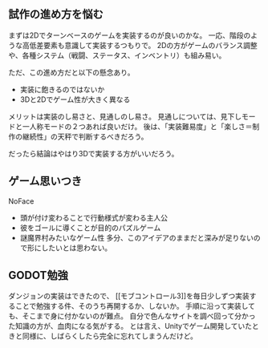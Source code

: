 ## 試作の進め方を悩む

まずは2Dでターンベースのゲームを実装するのが良いのかな。
一応、階段のような高低差要素も意識して実装するつもりで。
2Dの方がゲームのバランス調整や、各種システム（戦闘、ステータス、インベントリ）も組み易い。

ただ、この進め方だと以下の懸念あり。
- 実装に飽きるのではないか
- 3Dと2Dでゲーム性が大きく異なる

メリットは実装のし易さと、見通しのし易さ。
見通しについては、見下しモードと一人称モードの２つあれば良いだけ。
後は、「実装難易度」と「楽しさ＝制作の継続性」の天秤で判断するべきだろう。

だったら結論はやはり3Dで実装する方がいいだろう。

## ゲーム思いつき

NoFace
- 頭が付け変わることで行動様式が変わる主人公
- 彼をゴールに導くことが目的のパズルゲーム
- 謎魔界村みたいなゲーム性
多分、このアイデアのままだと深みが足りないので形にしたいとは思わない。

## GODOT勉強

ダンジョンの実装はできたので、
[[モブコントロール3]]を毎日少しずつ実装することで勉強する件、そのうち再開するか、しないか。
手順に沿って実装しても、そこまで身に付かないのが難点。
自分で色んなサイトを調べ回って分かった知識の方が、血肉になる気がする。
とは言え、Unityでゲーム開発していたときと同様に、しばらくしたら完全に忘れてしまうんだけど。
